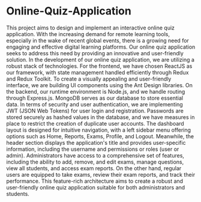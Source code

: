 # Online-Quiz-Application
This project aims to design and implement an interactive online quiz application. With the increasing demand for remote learning tools, especially in the wake of recent global events, there is a growing need for engaging and effective digital learning platforms. Our online quiz application seeks to address this need by providing an innovative and user-friendly solution. In the development of our online quiz application, we are utilizing a robust stack of technologies. For the frontend, we have chosen ReactJS as our framework, with state management handled efficiently through Redux and Redux Toolkit. To create a visually appealing and user-friendly interface, we are building UI components using the Ant Design libraries. On the backend, our runtime environment is Node.js, and we handle routing through Express.js. MongoDB serves as our database to store essential data. In terms of security and user authentication, we are implementing JWT (JSON Web Tokens) for user login and registration. Passwords are stored securely as hashed values in the database, and we have measures in place to restrict the creation of duplicate user accounts. The dashboard layout is designed for intuitive navigation, with a left sidebar menu offering options such as Home, Reports, Exams, Profile, and Logout. Meanwhile, the header section displays the application's title and provides user-specific information, including the username and permissions or roles (user or admin). Administrators have access to a comprehensive set of features, including the ability to add, remove, and edit exams, manage questions, view all students, and access exam reports. On the other hand, regular users are equipped to take exams, review their exam reports, and track their performance. This feature-rich architecture aims to create a robust and user-friendly online quiz application suitable for both administrators and students.
